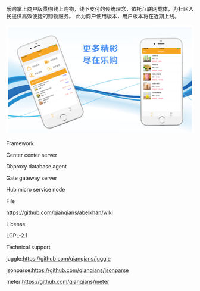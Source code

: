 乐购掌上商户版贯彻线上购物，线下支付的传统理念，依托互联网载体，为社区人民提供高效便捷的购物服务。
此为商户使用版本，用户版本将在近期上线。

![image](https://github.com/zynqqq/legou_bushiness/blob/master/applic.png)

Framework

Center center server

Dbproxy database agent

Gate gateway server

Hub micro service node

File

https://github.com/qianqians/abelkhan/wiki

License

LGPL-2.1

Technical support

juggle:https://github.com/qianqians/juggle

jsonparse:https://github.com/qianqians/jsonparse

meter:https://github.com/qianqians/meter
